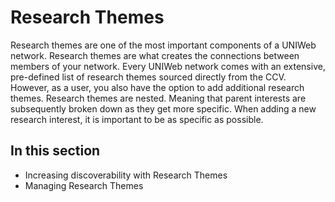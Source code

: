 # Research Themes

Research themes are one of the most important components of a UNIWeb network. Research themes are what creates the connections between members of your network. Every UNIWeb network comes with an extensive, pre-defined list of research themes sourced directly from the CCV. However, as a user, you also have the option to add additional research themes. Research themes are nested. Meaning that parent interests are subsequently broken down as they get more specific. When adding a new research interest, it is important to be as specific as possible.

## In this section

* Increasing discoverability with Research Themes
* Managing Research Themes

